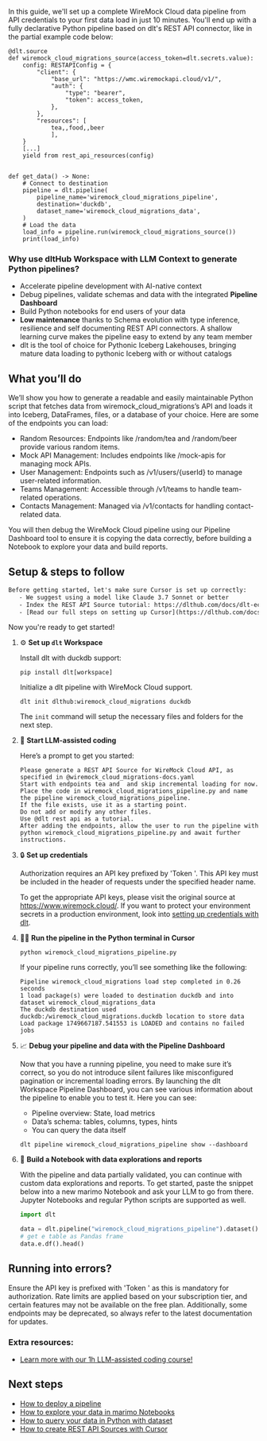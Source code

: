 In this guide, we'll set up a complete WireMock Cloud data pipeline from API credentials to your first data load in just 10 minutes. You'll end up with a fully declarative Python pipeline based on dlt's REST API connector, like in the partial example code below:

```python-outcome
@dlt.source
def wiremock_cloud_migrations_source(access_token=dlt.secrets.value):
    config: RESTAPIConfig = {
        "client": {
            "base_url": "https://wmc.wiremockapi.cloud/v1/",
            "auth": {
                "type": "bearer",
                "token": access_token,
            },
        },
        "resources": [
            tea,,food,,beer
            ],
    }
    [...]
    yield from rest_api_resources(config)


def get_data() -> None:
    # Connect to destination
    pipeline = dlt.pipeline(
        pipeline_name='wiremock_cloud_migrations_pipeline',
        destination='duckdb',
        dataset_name='wiremock_cloud_migrations_data', 
    )
    # Load the data
    load_info = pipeline.run(wiremock_cloud_migrations_source())
    print(load_info) 
```

### Why use dltHub Workspace with LLM Context to generate Python pipelines?

- Accelerate pipeline development with AI-native context
- Debug pipelines, validate schemas and data with the integrated **Pipeline Dashboard**
- Build Python notebooks for end users of your data
- **Low maintenance** thanks to Schema evolution with type inference, resilience and self documenting REST API connectors. A shallow learning curve makes the pipeline easy to extend by any team member
- dlt is the tool of choice for Pythonic Iceberg Lakehouses, bringing mature data loading to pythonic Iceberg with or without catalogs

## What you’ll do

We’ll show you how to generate a readable and easily maintainable Python script that fetches data from wiremock_cloud_migrations’s API and loads it into Iceberg, DataFrames, files, or a database of your choice. Here are some of the endpoints you can load:

- Random Resources: Endpoints like /random/tea and /random/beer provide various random items.
- Mock API Management: Includes endpoints like /mock-apis for managing mock APIs.
- User Management: Endpoints such as /v1/users/{userId} to manage user-related information.
- Teams Management: Accessible through /v1/teams to handle team-related operations.
- Contacts Management: Managed via /v1/contacts for handling contact-related data.

You will then debug the WireMock Cloud pipeline using our Pipeline Dashboard tool to ensure it is copying the data correctly, before building a Notebook to explore your data and build reports.

## Setup & steps to follow

```default
Before getting started, let's make sure Cursor is set up correctly:
   - We suggest using a model like Claude 3.7 Sonnet or better
   - Index the REST API Source tutorial: https://dlthub.com/docs/dlt-ecosystem/verified-sources/rest_api/ and add it to context as **@dlt rest api**
   - [Read our full steps on setting up Cursor](https://dlthub.com/docs/dlt-ecosystem/llm-tooling/cursor-restapi#23-configuring-cursor-with-documentation)
```

Now you're ready to get started!

1. ⚙️ **Set up `dlt` Workspace**
    
    Install dlt with duckdb support:
    ```shell
    pip install dlt[workspace]
    ```

    Initialize a dlt pipeline with WireMock Cloud support.
    ```shell
    dlt init dlthub:wiremock_cloud_migrations duckdb
    ```

    The `init` command will setup the necessary files and folders for the next step.
    
2. 🤠 **Start LLM-assisted coding**
    
    Here’s a prompt to get you started:
    
    ```prompt
    Please generate a REST API Source for WireMock Cloud API, as specified in @wiremock_cloud_migrations-docs.yaml 
    Start with endpoints tea and  and skip incremental loading for now. 
    Place the code in wiremock_cloud_migrations_pipeline.py and name the pipeline wiremock_cloud_migrations_pipeline. 
    If the file exists, use it as a starting point. 
    Do not add or modify any other files. 
    Use @dlt rest api as a tutorial. 
    After adding the endpoints, allow the user to run the pipeline with python wiremock_cloud_migrations_pipeline.py and await further instructions.
    ```

    
3. 🔒 **Set up credentials** 
    
    Authorization requires an API key prefixed by 'Token '. This API key must be included in the header of requests under the specified header name.
    
    To get the appropriate API keys, please visit the original source at https://www.wiremock.cloud/.
    If you want to protect your environment secrets in a production environment, look into [setting up credentials with dlt](https://dlthub.com/docs/walkthroughs/add_credentials).
    
4. 🏃‍♀️ **Run the pipeline in the Python terminal in Cursor**
    
    ```shell
    python wiremock_cloud_migrations_pipeline.py
    ```
    
    If your pipeline runs correctly, you’ll see something like the following:
    
    ```shell
    Pipeline wiremock_cloud_migrations load step completed in 0.26 seconds
    1 load package(s) were loaded to destination duckdb and into dataset wiremock_cloud_migrations_data
    The duckdb destination used duckdb:/wiremock_cloud_migrations.duckdb location to store data
    Load package 1749667187.541553 is LOADED and contains no failed jobs
    ```
    
5. 📈 **Debug your pipeline and data with the Pipeline Dashboard**

    Now that you have a running pipeline, you need to make sure it’s correct, so you do not introduce silent failures like misconfigured pagination or incremental loading errors. By launching the dlt Workspace Pipeline Dashboard, you can see various information about the pipeline to enable you to test it. Here you can see:
    - Pipeline overview: State, load metrics
    - Data’s schema: tables, columns, types, hints
    - You can query the data itself
    
    ```shell
    dlt pipeline wiremock_cloud_migrations_pipeline show --dashboard
    ```
    
6. 🐍 **Build a Notebook with data explorations and reports**

    With the pipeline and data partially validated, you can continue with custom data explorations and reports. To get started, paste the snippet below into a new marimo Notebook and ask your LLM to go from there. Jupyter Notebooks and regular Python scripts are supported as well.

    
    ```python
    import dlt

   data = dlt.pipeline("wiremock_cloud_migrations_pipeline").dataset()
   # get e table as Pandas frame
   data.e.df().head()
    ```

## Running into errors?

Ensure the API key is prefixed with 'Token ' as this is mandatory for authorization. Rate limits are applied based on your subscription tier, and certain features may not be available on the free plan. Additionally, some endpoints may be deprecated, so always refer to the latest documentation for updates.

### Extra resources:

- [Learn more with our 1h LLM-assisted coding course!](https://www.youtube.com/watch?v=GGid70rnJuM)

## Next steps

- [How to deploy a pipeline](https://dlthub.com/docs/walkthroughs/deploy-a-pipeline)
- [How to explore your data in marimo Notebooks](https://dlthub.com/docs/general-usage/dataset-access/marimo)
- [How to query your data in Python with dataset](https://dlthub.com/docs/general-usage/dataset-access/dataset)
- [How to create REST API Sources with Cursor](https://dlthub.com/docs/dlt-ecosystem/llm-tooling/cursor-restapi)